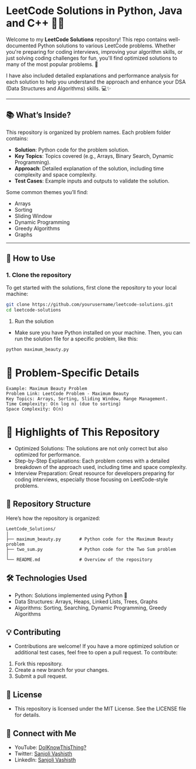 # LeetCode Solutions in Python, Java and C++ 🧑‍💻

Welcome to my **LeetCode Solutions** repository! This repo contains well-documented Python solutions to various LeetCode problems. Whether you're preparing for coding interviews, improving your algorithm skills, or just solving coding challenges for fun, you'll find optimized solutions to many of the most popular problems. 🚀

I have also included detailed explanations and performance analysis for each solution to help you understand the approach and enhance your DSA (Data Structures and Algorithms) skills. 💻✨

---

## 📚 What’s Inside?

This repository is organized by problem names. Each problem folder contains:

- **Solution**: Python code for the problem solution.
- **Key Topics**: Topics covered (e.g., Arrays, Binary Search, Dynamic Programming).
- **Approach**: Detailed explanation of the solution, including time complexity and space complexity.
- **Test Cases**: Example inputs and outputs to validate the solution.

Some common themes you’ll find:
- Arrays
- Sorting
- Sliding Window
- Dynamic Programming
- Greedy Algorithms
- Graphs

---

## 🚀 How to Use

### 1. Clone the repository
To get started with the solutions, first clone the repository to your local machine:
```bash
git clone https://github.com/yourusername/leetcode-solutions.git
cd leetcode-solutions
```
1. Run the solution
- Make sure you have Python installed on your machine. Then, you can run the solution file for a specific problem, like this:

```bash
python maximum_beauty.py
```
# 🧠 Problem-Specific Details
```
Example: Maximum Beauty Problem
Problem Link: LeetCode Problem - Maximum Beauty
Key Topics: Arrays, Sorting, Sliding Window, Range Management.
Time Complexity: O(n log n) (due to sorting)
Space Complexity: O(n)
```
# 🌟 Highlights of This Repository
- Optimized Solutions: The solutions are not only correct but also optimized for performance.
- Step-by-Step Explanations: Each problem comes with a detailed breakdown of the approach used, including time and space complexity.
- Interview Preparation: Great resource for developers preparing for coding interviews, especially those focusing on LeetCode-style problems.
## 📂 Repository Structure

Here’s how the repository is organized:

```plaintext
LeetCode_Solutions/
│
├── maximum_beauty.py       # Python code for the Maximum Beauty problem
├── two_sum.py              # Python code for the Two Sum problem
│
└── README.md               # Overview of the repository
```
## 🛠 Technologies Used
- Python: Solutions implemented using Python 🐍
- Data Structures: Arrays, Heaps, Linked Lists, Trees, Graphs
- Algorithms: Sorting, Searching, Dynamic Programming, Greedy Algorithms

## 💡 Contributing
- Contributions are welcome! If you have a more optimized solution or additional test cases, feel free to open a pull request.
To contribute:

1. Fork this repository.
2. Create a new branch for your changes.
3. Submit a pull request.
## 📜 License
- This repository is licensed under the MIT License. See the LICENSE file for details.
## 🔗 Connect with Me
- YouTube: <a href="https://www.youtube.com/@doiknowthisthing">DoIKnowThisThing?</a>
- Twitter: <a href="https://x.com/SanjoliVashisth">Sanjoli Vashisth</a>
- LinkedIn: <a href="https://www.linkedin.com/in/sanjoli-vashisth-605212311/">Sanjoli Vashisth</a>


